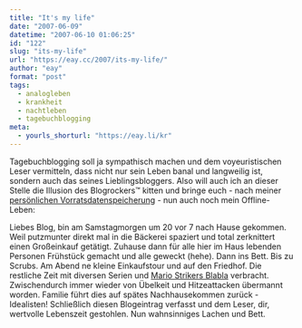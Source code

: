 ```yaml
---
title: "It's my life"
date: "2007-06-09"
datetime: "2007-06-10 01:06:25"
id: "122"
slug: "its-my-life"
url: "https://eay.cc/2007/its-my-life/"
author: "eay"
format: "post"
tags:
  - analogleben
  - krankheit
  - nachtleben
  - tagebuchblogging
meta:
  - yourls_shorturl: "https://eay.li/kr"
---
```


Tagebuchblogging soll ja sympathisch machen und dem voyeuristischen Leser vermitteln, dass nicht nur sein Leben banal und langweilig ist, sondern auch das seines Lieblingsbloggers. Also will auch ich an dieser Stelle die Illusion des Blogrockers™ kitten und bringe euch - nach meiner [persönlichen Vorratsdatenspeicherung](http://eay.cc/about/lifestream/) - nun auch noch mein Offline-Leben:

Liebes Blog, bin am Samstagmorgen um 20 vor 7 nach Hause gekommen. Weil putzmunter direkt mal in die Bäckerei spaziert und total zerknittert einen Großeinkauf getätigt. Zuhause dann für alle hier im Haus lebenden Personen Frühstück gemacht und alle geweckt (hehe). Dann ins Bett. Bis zu Scrubs. Am Abend ne kleine Einkaufstour und auf den Friedhof. Die restliche Zeit mit diversen Serien und [Mario Strikers Blabla](http://www.amazon.de/exec/obidos/ASIN/B000P2XJ9W/eayznet-21) verbracht. Zwischendurch immer wieder von Übelkeit und Hitzeattacken übermannt worden. Familie führt dies auf spätes Nachhausekommen zurück - Idealisten! Schließlich diesen Blogeintrag verfasst und dem Leser, dir, wertvolle Lebenszeit gestohlen. Nun wahnsinniges Lachen und Bett.
